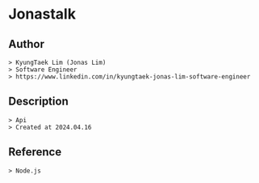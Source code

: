 # Jonastalk

## Author
	> KyungTaek Lim (Jonas Lim)
	> Software Engineer
	> https://www.linkedin.com/in/kyungtaek-jonas-lim-software-engineer

## Description
	> Api
	> Created at 2024.04.16

## Reference
	> Node.js